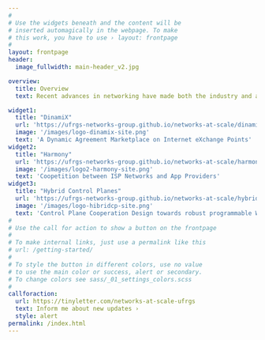 ```yaml
---
#
# Use the widgets beneath and the content will be
# inserted automagically in the webpage. To make
# this work, you have to use › layout: frontpage
#
layout: frontpage
header:
  image_fullwidth: main-header_v2.jpg

overview:
  title: Overview
  text: Recent advances in networking have made both the industry and academy shift to new network management paradigms. Such paradigms have paired its benefits with challenges in networking design and maintenance. This project aims to investigate the actual situation for large scale networks, for then optimize the design and maintenance of such networks. The Networks@Scale project is fostering large-scale studies from Brazil's network infrastructure; allowing the study and development of complex optimization models, and propose new components for the network ecosystem of a large scale networks and its members.

widget1:
  title: "DinamiX"
  url: 'https://ufrgs-networks-group.github.io/networks-at-scale/dinamix/'
  image: '/images/logo-dinamix-site.png'
  text: 'A Dynamic Agreement Marketplace on Internet eXchange Points'
widget2:
  title: "Harmony"
  url: 'https://ufrgs-networks-group.github.io/networks-at-scale/harmony/'
  image: '/images/logo2-harmony-site.png'
  text: 'Coopetition between ISP Networks and App Providers'
widget3:
  title: "Hybrid Control Planes"
  url: 'https://ufrgs-networks-group.github.io/networks-at-scale/hybrid_coop_cp/'
  image: '/images/logo-hibridcp-site.png'
  text: 'Control Plane Cooperation Design towards robust programmable WANs'
#
# Use the call for action to show a button on the frontpage
#
# To make internal links, just use a permalink like this
# url: /getting-started/
#
# To style the button in different colors, use no value
# to use the main color or success, alert or secondary.
# To change colors see sass/_01_settings_colors.scss
#
callforaction:
  url: https://tinyletter.com/networks-at-scale-ufrgs
  text: Inform me about new updates ›
  style: alert
permalink: /index.html
---
```

